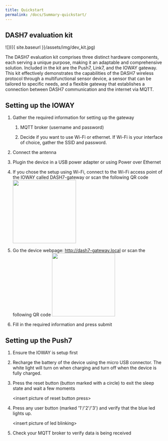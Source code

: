 ```yaml
---
title: Quickstart
permalink: /docs/Summary-quickstart/
---
```


## DASH7 evaluation kit

![]({{ site.baseurl }}/assets/img/dev_kit.jpg)

The DASH7 evaluation kit comprises three distinct hardware components, each serving a unique purpose, making it an adaptable and comprehensive solution. Included in the kit are the Push7, Link7, and the IOWAY gateway. This kit effectively demonstrates the capabilities of the DASH7 wireless protocol through a multifunctional sensor device, a sensor that can be tailored to specific needs, and a flexible gateway that establishes a connection between DASH7 communication and the internet via MQTT.

## Setting up the IOWAY

1.  Gather the required information for setting up the gateway

    1.  MQTT broker (username and password)

    2.  Decide if you want to use Wi-Fi or ethernet. If Wi-Fi is your interface of choice, gather the SSID and password.

2.  Connect the antenna

3.  Plugin the device in a USB power adapter or using Power over Ethernet

4.  If you chose the setup using Wi-Fi, connect to the Wi-Fi access point of the IOWAY called DASH7-gateway or scan the following QR code <img src="{{ site.baseurl }}/assets/img/qr-code_wifi.png" width="200" height="200"/>

5.  Go the device webpage: <http://dash7-gateway.local> or scan the following QR code <img src="{{ site.baseurl }}/assets/img/qr-code-page.png" width="200" height="200"/>

7.  Fill in the required information and press submit

## Setting up the Push7

1.  Ensure the IOWAY is setup first

2.  Recharge the battery of the device using the micro USB connector. The white light will turn on when charging and turn off when the device is fully charged.

3.  Press the reset button (button marked with a circle) to exit the sleep state and wait a few moments

    \<insert picture of reset button press\>

4.  Press any user button (marked '1'/'2'/'3') and verify that the blue led lights up.

    \<insert picture of led blinking\>

5.  Check your MQTT broker to verify data is being received
